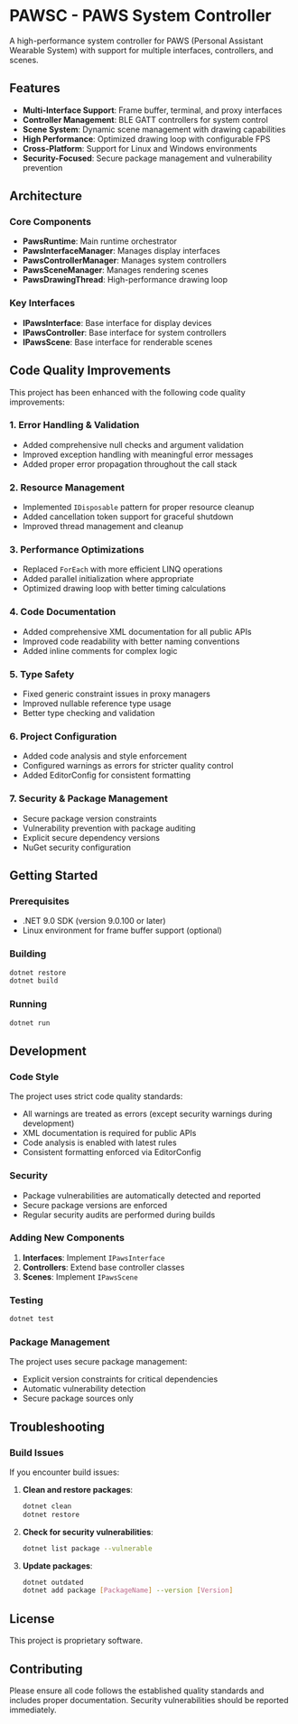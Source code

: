 # PAWSC - PAWS System Controller

A high-performance system controller for PAWS (Personal Assistant Wearable System) with support for multiple interfaces, controllers, and scenes.

## Features

- **Multi-Interface Support**: Frame buffer, terminal, and proxy interfaces
- **Controller Management**: BLE GATT controllers for system control
- **Scene System**: Dynamic scene management with drawing capabilities
- **High Performance**: Optimized drawing loop with configurable FPS
- **Cross-Platform**: Support for Linux and Windows environments
- **Security-Focused**: Secure package management and vulnerability prevention

## Architecture

### Core Components

- **PawsRuntime**: Main runtime orchestrator
- **PawsInterfaceManager**: Manages display interfaces
- **PawsControllerManager**: Manages system controllers
- **PawsSceneManager**: Manages rendering scenes
- **PawsDrawingThread**: High-performance drawing loop

### Key Interfaces

- **IPawsInterface**: Base interface for display devices
- **IPawsController**: Base interface for system controllers
- **IPawsScene**: Base interface for renderable scenes

## Code Quality Improvements

This project has been enhanced with the following code quality improvements:

### 1. **Error Handling & Validation**
- Added comprehensive null checks and argument validation
- Improved exception handling with meaningful error messages
- Added proper error propagation throughout the call stack

### 2. **Resource Management**
- Implemented `IDisposable` pattern for proper resource cleanup
- Added cancellation token support for graceful shutdown
- Improved thread management and cleanup

### 3. **Performance Optimizations**
- Replaced `ForEach` with more efficient LINQ operations
- Added parallel initialization where appropriate
- Optimized drawing loop with better timing calculations

### 4. **Code Documentation**
- Added comprehensive XML documentation for all public APIs
- Improved code readability with better naming conventions
- Added inline comments for complex logic

### 5. **Type Safety**
- Fixed generic constraint issues in proxy managers
- Improved nullable reference type usage
- Better type checking and validation

### 6. **Project Configuration**
- Added code analysis and style enforcement
- Configured warnings as errors for stricter quality control
- Added EditorConfig for consistent formatting

### 7. **Security & Package Management**
- Secure package version constraints
- Vulnerability prevention with package auditing
- Explicit secure dependency versions
- NuGet security configuration

## Getting Started

### Prerequisites

- .NET 9.0 SDK (version 9.0.100 or later)
- Linux environment for frame buffer support (optional)

### Building

```bash
dotnet restore
dotnet build
```

### Running

```bash
dotnet run
```

## Development

### Code Style

The project uses strict code quality standards:
- All warnings are treated as errors (except security warnings during development)
- XML documentation is required for public APIs
- Code analysis is enabled with latest rules
- Consistent formatting enforced via EditorConfig

### Security

- Package vulnerabilities are automatically detected and reported
- Secure package versions are enforced
- Regular security audits are performed during builds

### Adding New Components

1. **Interfaces**: Implement `IPawsInterface`
2. **Controllers**: Extend base controller classes
3. **Scenes**: Implement `IPawsScene`

### Testing

```bash
dotnet test
```

### Package Management

The project uses secure package management:
- Explicit version constraints for critical dependencies
- Automatic vulnerability detection
- Secure package sources only

## Troubleshooting

### Build Issues

If you encounter build issues:

1. **Clean and restore packages**:
   ```bash
   dotnet clean
   dotnet restore
   ```

2. **Check for security vulnerabilities**:
   ```bash
   dotnet list package --vulnerable
   ```

3. **Update packages**:
   ```bash
   dotnet outdated
   dotnet add package [PackageName] --version [Version]
   ```

## License

This project is proprietary software.

## Contributing

Please ensure all code follows the established quality standards and includes proper documentation. Security vulnerabilities should be reported immediately. 
